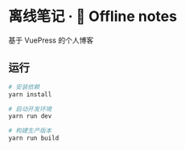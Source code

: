 # 离线笔记 · 📴 Offline notes

基于 VuePress 的个人博客

## 运行

```sh
# 安装依赖
yarn install

# 启动开发环境
yarn run dev

# 构建生产版本
yarn run build
```

